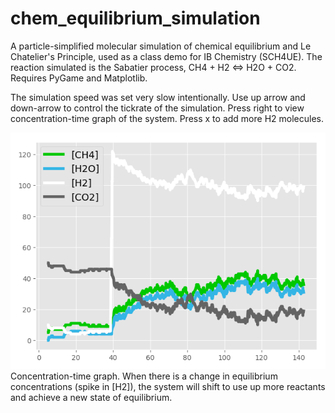 # chem_equilibrium_simulation
A particle-simplified molecular simulation of chemical equilibrium and Le Chatelier's Principle, used as a class demo for IB Chemistry (SCH4UE). The reaction simulated is the Sabatier process, CH4 + H2 &lt;=> H2O + CO2. Requires PyGame and Matplotlib.

The simulation speed was set very slow intentionally. Use up arrow and down-arrow to control the tickrate of the simulation. Press right to view concentration-time graph of the system. Press x to add more H2 molecules.

![](graph.png)
Concentration-time graph. When there is a change in equilibrium concentrations (spike in [H2]), the system will shift to use up more reactants and achieve a new state of equilibrium.
